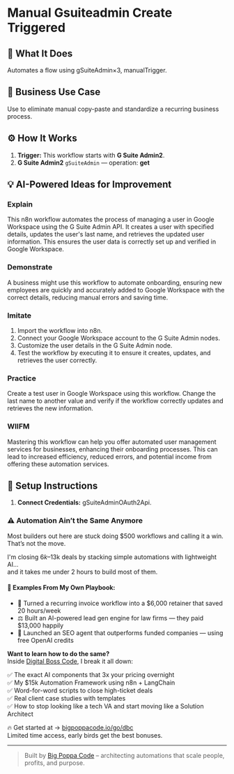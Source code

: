 # Manual Gsuiteadmin Create Triggered
  ## 🚀 What It Does
  Automates a flow using gSuiteAdmin×3, manualTrigger.
  
  ## 💼 Business Use Case
  Use to eliminate manual copy-paste and standardize a recurring business process.
  
  ## ⚙️ How It Works
  1. **Trigger:** This workflow starts with **G Suite Admin2**.
  2. **G Suite Admin2** `gSuiteAdmin` — operation: **get**
  
  ## 💡 AI-Powered Ideas for Improvement
  ### Explain
This n8n workflow automates the process of managing a user in Google Workspace using the G Suite Admin API. It creates a user with specified details, updates the user's last name, and retrieves the updated user information. This ensures the user data is correctly set up and verified in Google Workspace.

### Demonstrate
A business might use this workflow to automate onboarding, ensuring new employees are quickly and accurately added to Google Workspace with the correct details, reducing manual errors and saving time.

### Imitate
1. Import the workflow into n8n.
2. Connect your Google Workspace account to the G Suite Admin nodes.
3. Customize the user details in the G Suite Admin node.
4. Test the workflow by executing it to ensure it creates, updates, and retrieves the user correctly.

### Practice
Create a test user in Google Workspace using this workflow. Change the last name to another value and verify if the workflow correctly updates and retrieves the new information.

### WIIFM
Mastering this workflow can help you offer automated user management services for businesses, enhancing their onboarding processes. This can lead to increased efficiency, reduced errors, and potential income from offering these automation services.
  
  ## 🔧 Setup Instructions
  1. **Connect Credentials:** gSuiteAdminOAuth2Api.
  
### ⚠️ Automation Ain’t the Same Anymore

Most builders out here are stuck doing $500 workflows and calling it a win.  
That’s not the move.  

I'm closing $6k–$13k deals by stacking simple automations with lightweight AI...  
and it takes me under 2 hours to build most of them.

#### 🧠 Examples From My Own Playbook:
- 🔁 Turned a recurring invoice workflow into a $6,000 retainer that saved 20 hours/week  
- ⚖️ Built an AI-powered lead gen engine for law firms — they paid $13,000 happily  
- 🚀 Launched an SEO agent that outperforms funded companies — using free OpenAI credits  

**Want to learn how to do the same?**  
Inside [Digital Boss Code](https://bigpoppacode.io/go/dbc), I break it all down:

✅ The exact AI components that 3x your pricing overnight  
✅ My $15k Automation Framework using n8n + LangChain  
✅ Word-for-word scripts to close high-ticket deals  
✅ Real client case studies with templates  
✅ How to stop looking like a tech VA and start moving like a Solution Architect  

🔥 Get started at → [bigpoppacode.io/go/dbc](https://bigpoppacode.io/go/dbc)  
Limited time access, early birds get the best bonuses.

---
> Built by [Big Poppa Code](https://bigpoppacode.io) – architecting automations that scale people, profits, and purpose.
  